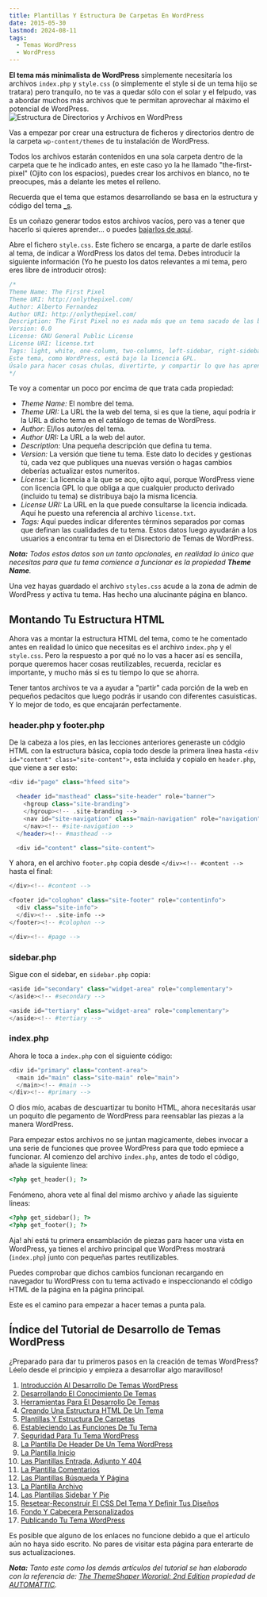 ```yaml
---
title: Plantillas Y Estructura De Carpetas En WordPress
date: 2015-05-30
lastmod: 2024-08-11
tags:
  - Temas WordPress
  - WordPress
---
```


<!--kg-card-begin: markdown-->

**El tema más minimalista de WordPress** simplemente necesitaría los archivos `index.php` y `style.css` (o simplemente el style si de un tema hijo se tratara) pero tranquilo, no te vas a quedar sólo con el solar y el felpudo, vas a abordar muchos más archivos que te permitan aprovechar al máximo el potencial de WordPress.\
![Estructura de Directorios y Archivos en WordPress](/old-posts-images/2015/05/05-Estructura_De_Directorios_Y_Ficheros.png)

Vas a empezar por crear una estructura de ficheros y directorios dentro de la carpeta `wp-content/themes` de tu instalación de WordPress.

Todos los archivos estarán contenidos en una sola carpeta dentro de la carpeta que te he indicado antes, en este caso yo la he llamado "the-first-pixel" (Ojito con los espacios), puedes crear los archivos en blanco, no te preocupes, más a delante les metes el relleno.

Recuerda que el tema que estamos desarrollando se basa en la estructura y código del tema [\_s](http://underscores.me/).

Es un coñazo generar todos estos archivos vacíos, pero vas a tener que hacerlo si quieres aprender… o puedes [bajarlos de aquí](/old-posts-images/2015/05/the-first-pixel.zip).

Abre el fichero `style.css`. Este fichero se encarga, a parte de darle estilos al tema, de indicar a WordPress los datos del tema. Debes introducir la siguiente información (Yo he puesto los datos relevantes a mi tema, pero eres libre de introducir otros):

```php
/*
Theme Name: The First Pixel
Theme URI: http://onlythepixel.com/
Author: Alberto Fernandez
Author URI: http://onlythepixel.com/
Description: The First Pixel no es nada más que un tema sacado de las bases de Underscore y utilizado para la enseñanza en http://onlythepixel.com/
Version: 0.0
License: GNU General Public License
License URI: license.txt
Tags: light, white, one-column, two-columns, left-sidebar, right-sidebar, flexible-width, custom-backgroud, custom-header, custom-menu, featured-images, flexible-header, microformats, post-formats, rtl-language-support, threaded-comments, translation-ready
Este tema, como WordPress, está bajo la licencia GPL.
Úsalo para hacer cosas chulas, divertirte, y compartir lo que has aprendido con los demás.
*/
```

Te voy a comentar un poco por encima de que trata cada propiedad:

- _Theme Name:_ El nombre del tema.
- _Theme URI:_ La URL the la web del tema, si es que la tiene, aquí podría ir la URL a dicho tema en el catálogo de temas de WordPress.
- _Author:_ El/los autor/es del tema.
- _Author URI:_ La URL a la web del autor.
- _Description:_ Una pequeña descripción que defina tu tema.
- _Version:_ La versión que tiene tu tema. Este dato lo decides y gestionas tú, cada vez que publiques una nuevas versión o hagas cambios deberías actualizar estos numeritos.
- _License:_ La licencia a la que se aco, ojito aquí, porque WordPress viene con licencia GPL lo que obliga a que cualquier producto derivado (incluido tu tema) se distribuya bajo la misma licencia.
- _License URI:_ La URL en la que puede consultarse la licencia indicada. Aquí he puesto una referencia al archivo `license.txt`.
- _Tags:_ Aquí puedes indicar diferentes términos separados por comas que definan las cualidades de tu tema. Estos datos luego ayudarán a los usuarios a encontrar tu tema en el Disrectorio de Temas de WordPress.

_**Nota:** Todos estos datos son un tanto opcionales, en realidad lo único que necesitas para que tu tema comience a funcionar es la propiedad **Theme Name**._

Una vez hayas guardado el archivo `styles.css` acude a la zona de admin de WordPress y activa tu tema. Has hecho una alucinante página en blanco.

## Montando Tu Estructura HTML

Ahora vas a montar la estructura HTML del tema, como te he comentado antes en realidad lo único que necesitas es el archivo `index.php` y el `style.css`. Pero la respuesto a por qué no lo vas a hacer así es sencilla, porque queremos hacer cosas reutilizables, recuerda, reciclar es importante, y mucho más si es tu tiempo lo que se ahorra.

Tener tantos archivos te va a ayudar a "partir" cada porción de la web en pequeños pedacitos que luego podrás ir usando con diferentes casuisticas. Y lo mejor de todo, es que encajarán perfectamente.

### header.php y footer.php

De la cabeza a los pies, en las lecciones anteriores generaste un códgio HTML con la estructura básica, copia todo desde la primera linea hasta `<div id="content" class="site-content">`, esta incluida y copialo en `header.php`, que viene a ser esto:

```php
<div id="page" class="hfeed site">

  <header id="masthead" class="site-header" role="banner">
    <hgroup class="site-branding">
    </hgroup><!-- .site-branding -->
    <nav id="site-navigation" class="main-navigation" role="navigation">
    </nav><!-- #site-navigation -->
  </header><!-- #masthead -->

  <div id="content" class="site-content">
```

Y ahora, en el archivo `footer.php` copia desde `</div><!-- #content -->` hasta el final:

```php
</div><!-- #content -->

<footer id="colophon" class="site-footer" role="contentinfo">
  <div class="site-info">
  </div><!-- .site-info -->
</footer><!-- #colophon -->

</div><!-- #page -->
```

### sidebar.php

Sigue con el sidebar, en `sidebar.php` copia:

```php
<aside id="secondary" class="widget-area" role="complementary">
</aside><!-- #secondary -->

<aside id="tertiary" class="widget-area" role="complementary">
</aside><!-- #tertiary -->
```

### index.php

Ahora le toca a `index.php` con el siguiente código:

```php
<div id="primary" class="content-area">
  <main id="main" class="site-main" role="main">
  </main><!-- #main -->
</div><!-- #primary -->
```

O dios mío, acabas de descuartizar tu bonito HTML, ahora necesitarás usar un poquito dle pegamento de WordPress para reensablar las piezas a la manera WordPress.

Para empezar estos archivos no se juntan magicamente, debes invocar a una serie de funciones que provee WordPress para que todo epmiece a funcionar. Al comienzo del archivo `index.php`, antes de todo el código, añade la siguiente linea:

```php
<?php get_header(); ?>
```

Fenómeno, ahora vete al final del mismo archivo y añade las siguiente lineas:

```php
<?php get_sidebar(); ?>
<?php get_footer(); ?>
```

Aja! ahí está tu primera ensamblación de piezas para hacer una vista en WordPress, ya tienes el archivo principal que WordPress mostrará (`index.php`) junto con pequeñas partes reutilizables.

Puedes comprobar que dichos cambios funcionan recargando en navegador tu WordPress con tu tema activado e inspeccionando el código HTML de la página en la página principal.

Este es el camino para empezar a hacer temas a punta pala.

## Índice del Tutorial de Desarrollo de Temas WordPress

¿Preparado para dar tu primeros pasos en la creación de temas WordPress? Léelo desde el principio y empieza a desarrollar algo maravilloso!

1. [Introducción Al Desarrollo De Temas WordPress](/2015/02/aprende-a-hacer-un-tema-en-wordpress)
1. [Desarrollando El Conocimiento De Temas](/2015/02/desarrollando-el-conocimiento-de-temas)
1. [Herramientas Para El Desarrollo De Temas](/2015/02/herramientas-para-el-desarrollo-de-temas)
1. [Creando Una Estructura HTML De Un Tema](/2015/03/creando-una-estructura-html-de-un-tema-wordpress)
1. [Plantillas Y Estructura De Carpetas](/2015/05/plantillas-y-estructura-de-carpetas-en-wordpress)
1. [Estableciendo Las Funciones De Tu Tema](/2015/07/estableciendo-las-funciones-de-tu-tema-wordpress)
1. [Seguridad Para Tu Tema WordPress](/2015/07/seguridad-para-tu-tema-wordpress)
1. [La Plantilla De Header De Un Tema WordPress](/2015/07/la-plantilla-de-header-de-un-tema-wordpress)
1. [La Plantilla Inicio](/)
1. [Las Plantillas Entrada, Adjunto Y 404](/)
1. [La Plantilla Comentarios](/)
1. [Las Plantillas Búsqueda Y Página](/)
1. [La Plantilla Archivo](/)
1. [Las Plantillas Sidebar Y Pie](/)
1. [Resetear-Reconstruir El CSS Del Tema Y Definir Tus Diseños](/)
1. [Fondo Y Cabecera Personalizados](/)
1. [Publicando Tu Tema WordPress](/)

Es posible que alguno de los enlaces no funcione debido a que el artículo aún no haya sido escrito. No pares de visitar esta página para enterarte de sus actualizaciones.

_**Nota:** Tanto este como los demás artículos del tutorial se han elaborado con la referencia de: [The ThemeShaper Wororial: 2nd Edition](https://themeshaper.com/2012/10/22/the-themeshaper-wordpress-theme-tutorial-2nd-edition/) propiedad de [AUTOMATTIC](http://automattic.com/)._

<!--kg-card-end: markdown-->
